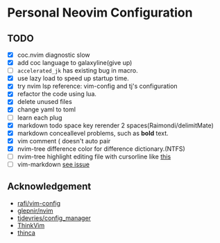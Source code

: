 # Personal Neovim Configuration

## TODO

- [x] coc.nvim diagnostic slow
- [x] add coc language to galaxyline(give up)
- [ ] `accelerated_jk` has existing bug in macro.
- [x] use lazy load to speed up startup time.
- [x] try nvim lsp reference: vim-config and tj's configuration
- [x] refactor the code using lua.
- [x] delete unused files
- [x] change yaml to toml
- [ ] learn each plug
- [x] markdown todo space key rerender 2 spaces(Raimondi/delimitMate)
- [x] markdown conceallevel problems, such as **bold** text.
- [x] vim comment ( doesn't auto pair
- [x] nvim-tree difference color for difference dictionary.(NTFS)
- [ ] nvim-tree highlight editing file with cursorline like [this](https://github.com/kyazdani42/nvim-tree.lua/pull/763)
- [ ] vim-markdown [see issue](https://github.com/preservim/vim-markdown/issues/575)

## Acknowledgement

- [rafi/vim-config](https://github.com/rafi/vim-config)
- [glepnir/nvim](https://github.com/glepnir/nvim)
- [tjdevries/config_manager](https://github.com/tjdevries/config_manager)
- [ThinkVim](https://github.com/imxiejie/ThinkVim)
- [thinca](https://github.com/thinca/config/blob/master/dotfiles/dot.vim/vimrc)
